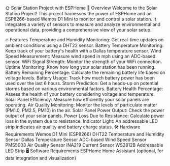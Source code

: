 🌞 Solar Station Project with ESPHome
🌟 Overview
Welcome to the Solar Station Project! This project harnesses the power of ESPHome and an ESP8266-based Wemos D1 Mini to monitor and control a solar station. It integrates a variety of sensors to measure and analyze environmental and operational data, providing a comprehensive view of your solar setup.

🔥 Features
Temperature and Humidity Monitoring: Get real-time updates on ambient conditions using a DHT22 sensor.
Battery Temperature Monitoring: Keep track of your battery's health with a Dallas temperature sensor.
Wind Speed Measurement: Measure wind speed in mph using an ADC-based sensor.
WiFi Signal Strength: Monitor the strength of your WiFi connection.
Uptime Monitoring: Know how long your solar station has been running.
Battery Remaining Percentage: Calculate the remaining battery life based on voltage levels.
Battery Usage: Track how much battery power has been used over the last 6 hours.
Storm Prediction: Get a heads-up on potential storms based on various environmental factors.
Battery Health Percentage: Assess the health of your battery considering voltage and temperature.
Solar Panel Efficiency: Measure how efficiently your solar panels are operating.
Air Quality Monitoring: Monitor the levels of particulate matter (PM1.0, PM2.5, PM10) in the air.
Solar Panel Power Output: Check the power output of your solar panels.
Power Loss Due to Resistance: Calculate power loss in the system due to resistance.
Indicator Light: An addressable LED strip indicates air quality and battery charge status.
🛠️ Hardware Requirements
Wemos D1 Mini (ESP8266)
DHT22 Temperature and Humidity Sensor
Dallas Temperature Sensor
ADC-based Wind Speed Sensor
PMS5003 Air Quality Sensor
INA219 Current Sensor
WS2812B Addressable LED Strip
🖥️ Software Requirements
ESPHome
Home Assistant (optional, for data integration and visualization)
